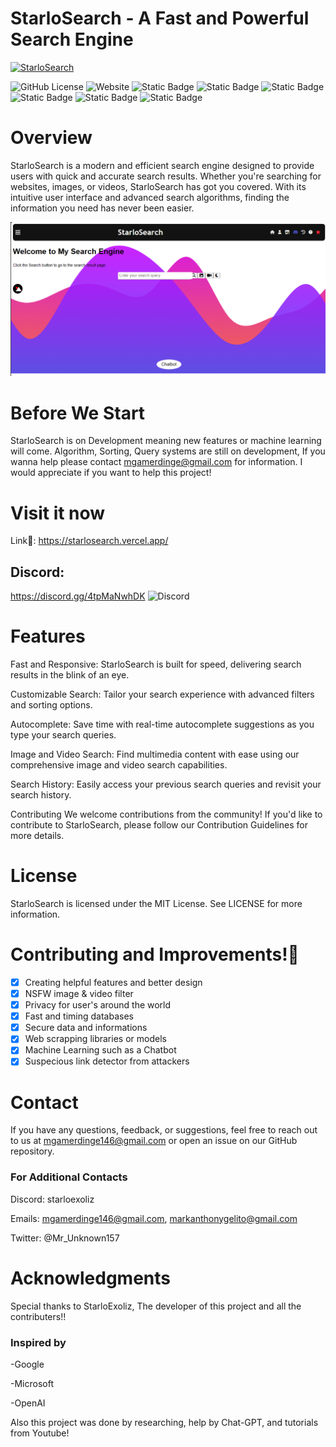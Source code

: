 # StarloSearch - A Fast and Powerful Search Engine

[![StarloSearch](https://avatars.githubusercontent.com/u/139462470?s=48&v=4)](https://github.com/Kazooki123/starlosearch.git)

![GitHub License](https://img.shields.io/github/license/Kazooki123/starlosearch?style=for-the-badge&logo=github&color=red)
![Website](https://img.shields.io/website?style=for-the-badge&url=https%3A%2F%2Fstarlosearch.vercel.app&up_message=online&up_color=green&down_message=not-working&down_color=red&logo=vercel&logoColor=white&label=StarloSearch&labelColor=black&color=wgite)
![Static Badge](https://img.shields.io/badge/3.12-black?style=for-the-badge&logo=python&logoColor=blue&label=Python&labelColor=white)
![Static Badge](https://img.shields.io/badge/20.9-black?style=for-the-badge&logo=javascript&logoColor=yellow&label=JavaScript)
![Static Badge](https://img.shields.io/badge/Rust-black?style=for-the-badge&logo=rust&logoColor=orange)
![Static Badge](https://img.shields.io/badge/React-black?style=for-the-badge&logo=react&logoColor=blue)
![Static Badge](https://img.shields.io/badge/HTML-black?style=for-the-badge&logo=html5&logoColor=orange)
![Static Badge](https://img.shields.io/badge/Svelte-black?style=for-the-badge&logo=svelte&logoColor=orange)


# Overview

StarloSearch is a modern and efficient search engine designed to provide users with quick and accurate search results. Whether you're searching for websites, images, or videos, StarloSearch has got you covered. With its intuitive user interface and advanced search algorithms, finding the information you need has never been easier.

![Website](https://github.com/Kazooki123/starlosearch/blob/main/Images/Screenshot%20(67).png)

# Before We Start

StarloSearch is on Development meaning new features or machine learning will come. Algorithm, Sorting, Query systems are still on development, If you wanna help please contact <mgamerdinge@gmail.com> for information. I would appreciate if you want to help this project!

# Visit it now

Link🔗: <https://starlosearch.vercel.app/>

## Discord:

https://discord.gg/4tpMaNwhDK
![Discord](https://img.shields.io/discord/1180840593891545178?style=for-the-badge&logo=discord&logoColor=blue&label=Discord&labelColor=black&link=%3Cobject%3Ehttps%3A%2F%2Fdiscord.gg%2F4tpMaNwhDK%3C%2Fobject%3E)

# Features

Fast and Responsive: StarloSearch is built for speed, delivering search results in the blink of an eye.

Customizable Search: Tailor your search experience with advanced filters and sorting options.

Autocomplete: Save time with real-time autocomplete suggestions as you type your search queries.

Image and Video Search: Find multimedia content with ease using our comprehensive image and video search capabilities.

Search History: Easily access your previous search queries and revisit your search history.

Contributing
We welcome contributions from the community! If you'd like to contribute to StarloSearch, please follow our Contribution Guidelines for more details.

# License

StarloSearch is licensed under the MIT License. See LICENSE for more information.

# Contributing and Improvements!🚀

- [x] Creating helpful features and better design
- [x] NSFW image & video filter
- [x] Privacy for user's around the world
- [x] Fast and timing databases
- [x] Secure data and informations
- [x] Web scrapping libraries or models
- [x] Machine Learning such as a Chatbot
- [x] Suspecious link detector from attackers

# Contact

If you have any questions, feedback, or suggestions, feel free to reach out to us at <mgamerdinge146@gmail.com> or open an issue on our GitHub repository.

### For Additional Contacts

Discord: starloexoliz

Emails: <mgamerdinge146@gmail.com>, <markanthonygelito@gmail.com>

Twitter: @Mr_Unknown157

# Acknowledgments

Special thanks to StarloExoliz, The developer of this project and all the contributers!!

### Inspired by

-Google

-Microsoft

-OpenAI

Also this project was done by researching, help by Chat-GPT, and tutorials from Youtube!


[def]: https://github.com/Kazooki123/starlosearch/blob/main/Images/Screenshot%20(67).png
